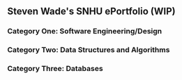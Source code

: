 ## Steven Wade's SNHU ePortfolio (WIP)


### Category One: Software Engineering/Design


### Category Two: Data Structures and Algorithms


### Category Three: Databases
